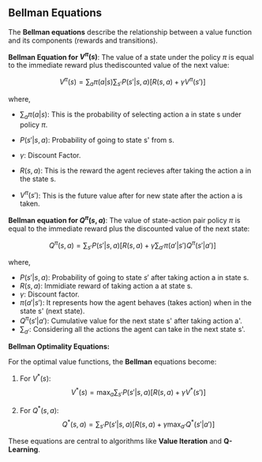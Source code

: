 ## Bellman Equations

The **Bellman equations** describe the relationship between a value function and its components (rewards and transitions).

**Bellman Equation for $V^\pi(s)$**:
The value of a state under the policy $\pi$ is equal to the immediate reward plus thediscounted value of the next value:

$$
V^\pi(s) = \sum_a \pi(a | s) \sum_{s'} P (s' | s, a)[R(s, a) + \gamma V^\pi(s')]
$$

where,

- $\sum_a \pi(a | s)$: This is the probability of selecting action a in state s under policy $\pi$.

- $P(s'|s, a)$: Probability of going to state s' from s.
- $\gamma$: Discount Factor.
- $R(s,a)$: This is the reward the agent recieves after taking the action a in the state s.
- $V^\pi(s')$: This is the future value after for new state after the action a is taken.

**Bellman equation for $Q^\pi(s, a)$**:
The value of state-action pair policy $\pi$ is equal to the immediate reward plus the discounted value of the next state:

$$
Q^\pi(s, a) = \sum_{s'}P(s'|s, a)[R(s, a) + \gamma \sum_{a'} \pi(a'|s') Q^\pi(s'|a')]
$$

where, 
- $P(s'|s, a)$: Probability of going to state $s'$ after taking action a in state s.
- $R(s, a)$: Immidiate reward of taking action a at state s.
- $\gamma$: Discount factor.
- $\pi(a'|s')$: It represents how the agent behaves (takes action) when in the state s' (next state).
- $Q^\pi(s'|a')$: Cumulative value for the next state s' after taking action a'.
- $\sum_{a'}$: Considering all the actions the agent can take in the next state s'.

**Bellman Optimality Equations:**

For the optimal value functions, the **Bellman** equations become:

1. For $V^*(s)$:
$$
V^*(s) = \max_a \sum_{s'} P(s'|s, a)[R(s, a) + \gamma V^*(s')]
$$

2. For $Q^*(s, a)$:
$$
Q^*(s, a) = \sum_{s'} P(s'|s, a) [R(s, a) + \gamma \max_{a'} Q^*(s'|a')]
$$

These equations are central to algorithms like **Value Iteration** and **Q-Learning**.
